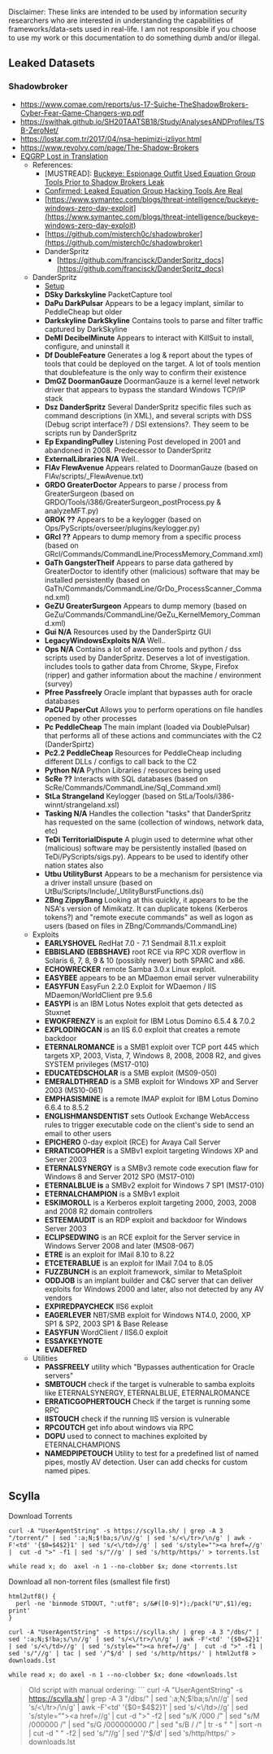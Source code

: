 Disclaimer: These links are intended to be used by information security researchers who are interested in understanding the capabilities of frameworks/data-sets used in real-life. I am not responsible if you choose to use my work or this documentation to do something dumb and/or illegal.

## Leaked Datasets
### Shadowbroker
- https://www.comae.com/reports/us-17-Suiche-TheShadowBrokers-Cyber-Fear-Game-Changers-wp.pdf
- https://swithak.github.io/SH20TAATSB18/Study/AnalysesANDProfiles/TSB-ZeroNet/
- https://lostar.com.tr/2017/04/nsa-hepimizi-izliyor.html
- https://www.revolvy.com/page/The-Shadow-Brokers
- [EQGRP Lost in Translation](https://github.com/x0rz/EQGRP_Lost_in_Translation)
  - References:
    - [MUSTREAD]: [Buckeye: Espionage Outfit Used Equation Group Tools Prior to Shadow Brokers Leak](https://www.symantec.com/blogs/threat-intelligence/buckeye-windows-zero-day-exploit)
    - [Confirmed: Leaked Equation Group Hacking Tools Are Real](https://www.bankinfosecurity.com/equation-group-toolset-real-but-was-leaked-a-9344)
    - [https://www.symantec.com/blogs/threat-intelligence/buckeye-windows-zero-day-exploit](https://www.symantec.com/blogs/threat-intelligence/buckeye-windows-zero-day-exploit)
    - [https://github.com/misterch0c/shadowbroker](https://github.com/misterch0c/shadowbroker)
    - DanderSpritz
      - [https://github.com/francisck/DanderSpritz_docs](https://github.com/francisck/DanderSpritz_docs)
  - DanderSpritz
    - [Setup](https://danderspritz.com/)
    - **DSky	Darkskyline**	PacketCapture tool
    - **DaPu	DarkPulsar**	Appears to be a legacy implant, similar to PeddleCheap but older
    - **Darkskyline	DarkSkyline**	Contains tools to parse and filter traffic captured by DarkSkyline
    - **DeMI	DecibelMinute**	Appears to interact with KillSuit to install, configure, and uninstall it
    - **Df	DoubleFeature**	Generates a log & report about the types of tools that could be deployed on the target. A lot of tools mention that doublefeature is the only way to confirm their existence
    - **DmGZ	DoormanGauze**	DoormanGauze is a kernel level network driver that appears to bypass the standard Windows TCP/IP stack
    - **Dsz	DanderSpritz**	Several DanderSpritz specific files such as command descriptions (in XML), and several scripts with DSS (Debug script interface?) / DSI extensions?. They seem to be scripts run by DanderSpritz
    - **Ep	ExpandingPulley**	Listening Post developed in 2001 and abandoned in 2008. Predecessor to DanderSpritz
    - **ExternalLibraries	N/A**	Well..
    - **FlAv	FlewAvenue**	Appears related to DoormanGauze (based on FlAv/scripts/\_FlewAvenue.txt)
    - **GRDO	GreaterDoctor**	Appears to parse / process from GreaterSurgeon (based on GRDO/Tools/i386/GreaterSurgeon_postProcess.py & analyzeMFT.py)
    - **GROK	??**	Appears to be a keylogger (based on Ops/PyScripts/overseer/plugins/keylogger.py)
    - **GRcl	??**	Appears to dump memory from a specific process (based on GRcl/Commands/CommandLine/ProcessMemory_Command.xml)
    - **GaTh	GangsterTheif**	Appears to parse data gathered by GreaterDoctor to identify other (malicious) software that may be installed persistently (based on GaTh/Commands/CommandLine/GrDo_ProcessScanner_Command.xml)
    - **GeZU	GreaterSurgeon**	Appears to dump memory (based on GeZu/Commands/CommandLine/GeZu_KernelMemory_Command.xml)
    - **Gui	N/A**	Resources used by the DanderSpirtz GUI
    - **LegacyWindowsExploits	N/A**	Well..
    - **Ops	N/A**	Contains a lot of awesome tools and python / dss scripts used by DanderSpritz. Deserves a lot of investigation. includes tools to gather data from Chrome, Skype, Firefox (ripper) and gather information about the machine / environment (survey)
    - **Pfree	Passfreely**	Oracle implant that bypasses auth for oracle databases
    - **PaCU	PaperCut**	Allows you to perform operations on file handles opened by other processes
    - **Pc	PeddleCheap**	The main implant (loaded via DoublePulsar) that performs all of these actions and communciates with the C2 (DanderSpirtz)
    - **Pc2.2	PeddleCheap**	Resources for PeddleCheap including different DLLs / configs to call back to the C2
    - **Python	N/A**	Python Libraries / resources being used
    - **ScRe	??**	Interacts with SQL databases (based on ScRe/Commands/CommandLine/Sql_Command.xml)
    - **StLa	Strangeland**	Keylogger (based on StLa/Tools/i386-winnt/strangeland.xsl)
    - **Tasking	N/A**	Handles the collection "tasks" that DanderSpritz has requested on the same (collection of windows, network data, etc)
    - **TeDi	TerritorialDispute**	A plugin used to determine what other (malicious) software may be persistently installed (based on TeDi/PyScripts/sigs.py). Appears to be used to identify other nation states also
    - **Utbu	UtilityBurst**	Appears to be a mechanism for persistence via a driver install unsure (based on UtBu/Scripts/Include/\_UtilityBurstFunctions.dsi)
    - **ZBng	ZippyBang**	Looking at this quickly, it appears to be the NSA's version of Mimikatz. It can duplicate tokens (Kerberos tokens?) and "remote execute commands" as well as logon as users (based on files in ZBng/Commands/CommandLine)
  - Exploits
    - **EARLYSHOVEL** RedHat 7.0 - 7.1 Sendmail 8.11.x exploit
    - **EBBISLAND (EBBSHAVE)** root RCE via RPC XDR overflow in Solaris 6, 7, 8, 9 & 10 (possibly newer) both SPARC and x86.
    - **ECHOWRECKER** remote Samba 3.0.x Linux exploit.
    - **EASYBEE** appears to be an MDaemon email server vulnerability
    - **EASYFUN** EasyFun 2.2.0 Exploit for WDaemon / IIS MDaemon/WorldClient pre 9.5.6
    - **EASYPI** is an IBM Lotus Notes exploit  that gets detected as Stuxnet
    - **EWOKFRENZY** is an exploit for IBM Lotus Domino 6.5.4 & 7.0.2
    - **EXPLODINGCAN** is an IIS 6.0 exploit that creates a remote backdoor
    - **ETERNALROMANCE** is a SMB1 exploit over TCP port 445 which targets XP, 2003, Vista, 7, Windows 8, 2008, 2008 R2, and gives SYSTEM privileges (MS17-010)
    - **EDUCATEDSCHOLAR** is a SMB exploit (MS09-050)
    - **EMERALDTHREAD** is a SMB exploit for Windows XP and Server 2003 (MS10-061)
    - **EMPHASISMINE** is a remote IMAP exploit for IBM Lotus Domino 6.6.4 to 8.5.2
    - **ENGLISHMANSDENTIST** sets Outlook Exchange WebAccess rules to trigger executable code on the client's side to send an email to other users
    - **EPICHERO** 0-day exploit (RCE) for Avaya Call Server
    - **ERRATICGOPHER** is a SMBv1 exploit targeting Windows XP and Server 2003
    - **ETERNALSYNERGY** is a SMBv3 remote code execution flaw  for Windows 8 and Server 2012 SP0 (MS17-010)
    - **ETERNALBLUE is** a SMBv2 exploit for Windows 7 SP1 (MS17-010)
    - **ETERNALCHAMPION** is a SMBv1 exploit
    - **ESKIMOROLL** is a Kerberos exploit targeting 2000, 2003, 2008 and 2008 R2 domain controllers
    - **ESTEEMAUDIT** is an RDP exploit and backdoor for Windows Server 2003
    - **ECLIPSEDWING** is an RCE exploit for the Server service in Windows Server 2008 and later (MS08-067)
    - **ETRE** is an exploit for IMail 8.10 to 8.22
    - **ETCETERABLUE** is an exploit for IMail 7.04 to 8.05
    - **FUZZBUNCH** is an exploit framework, similar to MetaSploit
    - **ODDJOB** is an implant builder and C&C server that can deliver exploits for Windows 2000 and later, also not detected by any AV vendors
    - **EXPIREDPAYCHECK** IIS6 exploit
    - **EAGERLEVER** NBT/SMB exploit for Windows NT4.0, 2000, XP SP1 & SP2, 2003 SP1 & Base Release
    - **EASYFUN** WordClient / IIS6.0 exploit
    - **ESSAYKEYNOTE**
    - **EVADEFRED**
  - Utilities
    - **PASSFREELY** utility which "Bypasses authentication for Oracle servers"
    - **SMBTOUCH** check if the target is vulnerable to samba exploits like ETERNALSYNERGY, ETERNALBLUE, ETERNALROMANCE
    - **ERRATICGOPHERTOUCH**  Check if the target is running some RPC
    - **IISTOUCH** check if the running IIS version is vulnerable
    - **RPCOUTCH** get info about windows via RPC
    - **DOPU** used to connect to machines exploited by ETERNALCHAMPIONS
    - **NAMEDPIPETOUCH** Utility to test for a predefined list of named pipes, mostly AV detection. User can add checks for custom named pipes.

## Scylla

Download Torrents
```
curl -A "UserAgentString" -s https://scylla.sh/ | grep -A 3 "/torrent/" | sed ':a;N;$!ba;s/\n//g' | sed 's/<\/tr>/\n/g' | awk -F'<td' '{$0=$4$2}1' | sed 's/<\/td>//g' | sed 's/style=""><a href=//g' |  cut -d ">" -f1 | sed 's/"//g' | sed 's/http/https/' > torrents.lst
```
```
while read x; do  axel -n 1 --no-clobber $x; done <torrents.lst
```

Download all non-torrent files (smallest file first)
```
html2utf8() {
  perl -ne 'binmode STDOUT, ":utf8"; s/&#([0-9]*);/pack("U",$1)/eg; print'
}
```
```
curl -A "UserAgentString" -s https://scylla.sh/ | grep -A 3 "/dbs/" | sed ':a;N;$!ba;s/\n//g' | sed 's/<\/tr>/\n/g' | awk -F'<td' '{$0=$2}1' | sed 's/<\/td>//g' | sed 's/style=""><a href=//g' |  cut -d ">" -f1 | sed 's/"//g' | tac | sed '/^$/d' | sed 's/http/https/' | html2utf8 > downloads.lst
```
```
while read x; do axel -n 1 --no-clobber $x; done <downloads.lst
```

> Old script with manual ordering: ```
curl -A "UserAgentString" -s https://scylla.sh/ | grep -A 3 "/dbs/" | sed ':a;N;$!ba;s/\n//g' | sed 's/<\/tr>/\n/g' | awk -F'<td' '{$0=$4$2}1' | sed 's/<\/td>//g' | sed 's/style=""><a href=//g' |  cut -d ">" -f2 | sed "s/K /000 /" | sed "s/M /000000 /" | sed "s/G /000000000 /" | sed "s/B / /" | tr -s " " | sort -n | cut -d " " -f2 | sed 's/"//g' | sed '/^$/d' | sed 's/http/https/' > downloads.lst
```
